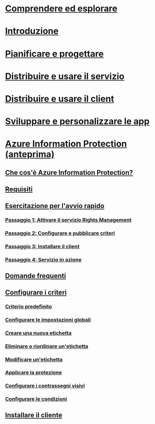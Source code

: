 # [Comprendere ed esplorare](/rights-management/understand-explore/azure-rights-management)
# [Introduzione](/rights-management/get-started/requirements-azure-rms)
# [Pianificare e progettare](/rights-management/plan-design/deployment-roadmap)
# [Distribuire e usare il servizio](/rights-management/deploy-use/activate-service)
# [Distribuire e usare il client](/rights-management/rms-client/use-client)
# [Sviluppare e personalizzare le app](/rights-management/develop/developers-guide)
# [Azure Information Protection (anteprima)](what-is-information-protection.md)
## [Che cos'è Azure Information Protection?](what-is-information-protection.md)
## [Requisiti](requirements-azure-infoprotect.md)
## [Esercitazione per l'avvio rapido](infoprotect-quick-start-tutorial.md)
### [Passaggio 1: Attivare il servizio Rights Management](infoprotect-tutorial-step1.md)
### [Passaggio 2: Configurare e pubblicare criteri](infoprotect-tutorial-step2.md)
### [Passaggio 3: Installare il client](infoprotect-tutorial-step3.md)
### [Passaggio 4: Servizio in azione](infoprotect-tutorial-step4.md)
## [Domande frequenti](faq.md)
## [Configurare i criteri](configure-policy.md)
### [Criterio predefinito](configure-policy-default.md)
### [Configurare le impostazioni globali](configure-policy-settings.md)
### [Creare una nuova etichetta](configure-policy-new-label.md)
### [Eliminare o riordinare un'etichetta](configure-policy-delete-reorder.md)
### [Modificare un'etichetta](configure-policy-change-label.md)
### [Applicare la protezione](configure-policy-protection.md)
### [Configurare i contrassegni visivi](configure-policy-markings.md)
### [Configurare le condizioni](configure-policy-classification.md)
## [Installare il cliente](info-protect-client.md)


<!--HONumber=Jul16_HO5-->


